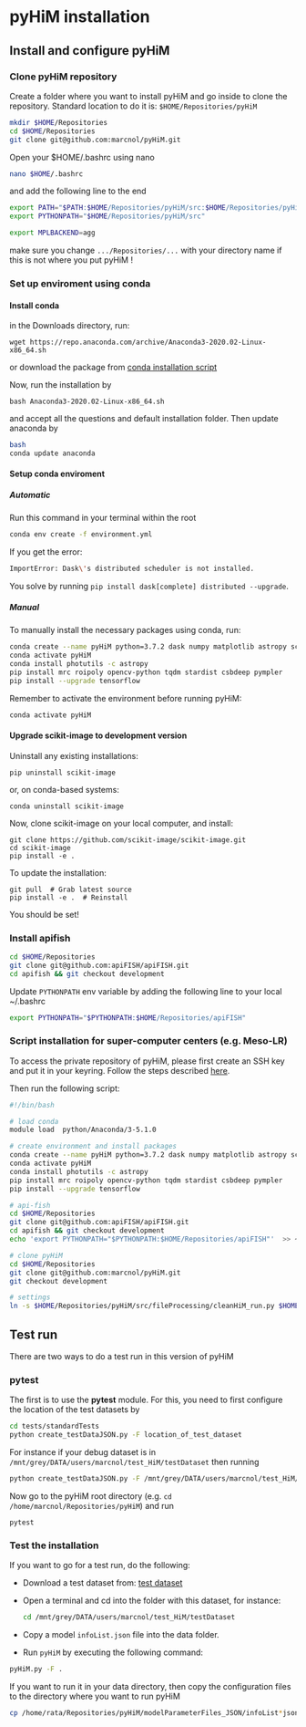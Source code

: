 # pyHiM installation


## Install and configure pyHiM

### Clone pyHiM repository

Create a folder where you want to install pyHiM and go inside to clone the repository. Standard location to do it is: ```$HOME/Repositories/pyHiM```

```bash
mkdir $HOME/Repositories
cd $HOME/Repositories
git clone git@github.com:marcnol/pyHiM.git
```

Open your $HOME/.bashrc using nano

```bash
nano $HOME/.bashrc
```

and add the following line to the end

```sh
export PATH="$PATH:$HOME/Repositories/pyHiM/src:$HOME/Repositories/pyHiM/src/fileProcessing"
export PYTHONPATH="$HOME/Repositories/pyHiM/src"

export MPLBACKEND=agg

```

make sure you change ```.../Repositories/...``` with your directory name if this is not where you put pyHiM !

### Set up enviroment using conda

#### Install conda

in the Downloads directory, run:

```
wget https://repo.anaconda.com/archive/Anaconda3-2020.02-Linux-x86_64.sh
```

or download the package from [conda installation script](https://www.anaconda.com/products/individual)

Now, run the installation by

```
bash Anaconda3-2020.02-Linux-x86_64.sh
```

and accept all the questions and default installation folder. Then update anaconda by

```bash
bash
conda update anaconda
```

#### Setup conda enviroment

##### Automatic 

Run this command in your terminal within the root 

```sh
conda env create -f environment.yml
```

If you get the error:

```sh
ImportError: Dask\'s distributed scheduler is not installed.
```

You solve by running `pip install dask[complete] distributed --upgrade`.

##### Manual 

To manually install the necessary packages using conda, run:

```sh
conda create --name pyHiM python=3.7.2 dask numpy matplotlib astropy scikit-learn pandas
conda activate pyHiM
conda install photutils -c astropy
pip install mrc roipoly opencv-python tqdm stardist csbdeep pympler
pip install --upgrade tensorflow
```

Remember to activate the environment before running pyHiM:

```sh
conda activate pyHiM
```

#### Upgrade scikit-image to development version

Uninstall any existing installations:

```
pip uninstall scikit-image
```

or, on conda-based systems:

```
conda uninstall scikit-image
```

Now, clone scikit-image on your local computer, and install:

```
git clone https://github.com/scikit-image/scikit-image.git
cd scikit-image
pip install -e .
```

To update the installation:

```
git pull  # Grab latest source
pip install -e .  # Reinstall
```

You should be set!

### Install apifish

```bash
cd $HOME/Repositories
git clone git@github.com:apiFISH/apiFISH.git
cd apifish && git checkout development
```

Update `PYTHONPATH` env variable by adding the following line to your local ~/.bashrc

```sh
export PYTHONPATH="$PYTHONPATH:$HOME/Repositories/apiFISH"
```

### Script installation for super-computer centers (e.g. Meso-LR)

To access the private repository of pyHiM, please first create an SSH key and put it in your keyring. Follow the steps described [here](https://docs.github.com/en/github/authenticating-to-github/generating-a-new-ssh-key-and-adding-it-to-the-ssh-agent).

Then run the following script:

```sh
#!/bin/bash

# load conda
module load  python/Anaconda/3-5.1.0

# create environment and install packages
conda create --name pyHiM python=3.7.2 dask numpy matplotlib astropy scikit-learn pandas
conda activate pyHiM
conda install photutils -c astropy
pip install mrc roipoly opencv-python tqdm stardist csbdeep pympler
pip install --upgrade tensorflow

# api-fish
cd $HOME/Repositories
git clone git@github.com:apiFISH/apiFISH.git
cd apifish && git checkout development
echo 'export PYTHONPATH="$PYTHONPATH:$HOME/Repositories/apiFISH"'  >> ~/.bashrc

# clone pyHiM
cd $HOME/Repositories
git clone git@github.com:marcnol/pyHiM.git
git checkout development

# settings
ln -s $HOME/Repositories/pyHiM/src/fileProcessing/cleanHiM_run.py $HOME/bin/cleanHiM

```



## Test run

There are two ways to do a test run in this version of pyHiM

### pytest

The first is to use the **pytest** module. For this, you need to first configure the location of the test datasets by


```sh
cd tests/standardTests
python create_testDataJSON.py -F location_of_test_dataset
```

For instance if your debug dataset is in ```/mnt/grey/DATA/users/marcnol/test_HiM/testDataset``` then running

```sh
python create_testDataJSON.py -F /mnt/grey/DATA/users/marcnol/test_HiM/testDataset
```

Now go to the pyHiM root directory (e.g. ```cd /home/marcnol/Repositories/pyHiM```) and run

```
pytest
```



### Test the installation

If you want to go for a test run, do the following:

- Download a test dataset from: [test dataset](https://zenodo.org/record/6351755)

- Open a terminal and cd into the folder with this dataset, for instance:

  ```sh
  cd /mnt/grey/DATA/users/marcnol/test_HiM/testDataset
  ```

- Copy a model `infoList.json` file into the data folder.
- Run `pyHiM` by executing the following command:

```bash
pyHiM.py -F .
```

If you want to run it in your data directory, then copy the configuration files to the directory where you want to run pyHiM

```bash
cp /home/rata/Repositories/pyHiM/modelParameterFiles_JSON/infoList*json path-to-your-directory
```
